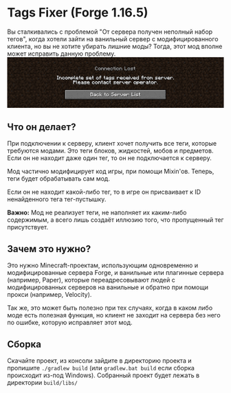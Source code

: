 # Tags Fixer (Forge 1.16.5)

Вы сталкивались с проблемой "От сервера получен неполный набор тегов", когда хотели зайти на ванильный сервер с 
модифицированного клиента, но вы не хотите убирать лишние моды? Тогда, этот мод вполне может исправить данную проблему.
![Ошибка](images/error.png)

## Что он делает?
При подключении к серверу, клиент хочет получить все теги, которые требуются модами. Это теги блоков, жидкостей, 
мобов и предметов. Если он не находит даже один тег, то он не подключается к серверу.

Мод частично модифицирует код игры, при помощи Mixin'ов. Теперь, теги будет обрабатывать сам мод.

Если он не находит какой-либо тег, то в игре он присваивает к ID ненайденного тега тег-пустышку.

**Важно:** Мод не реализует теги, не наполняет их каким-либо содержимым, а всего лишь создаёт иллюзию того, что 
пропущенный тег присутствует.

## Зачем это нужно?
Это нужно Minecraft-проектам, использующим одновременно и модифицированные сервера Forge, и ванильные или плагинные 
сервера (например, Paper), которые переадресовывают людей с модифицированных серверов на ванильные и обратно при помощи
прокси (например, Velocity).

Так же, это может быть полезно при тех случаях, когда в каком либо моде есть полезная функция, но клиент не заходит на 
сервера без него по ошибке, которую исправляет этот мод.

## Сборка
Скачайте проект, из консоли зайдите в директорию проекта и пропишите `./gradlew build` (или `gradlew.bat build` 
если сборка происходит из-под Windows).
Собранный проект будет лежать в директории `build/libs/`